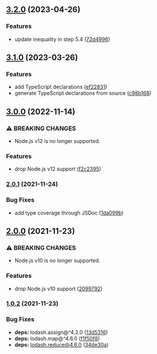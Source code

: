 ## [3.2.0](https://github.com/KenanY/glicko2-lite/compare/3.1.0...3.2.0) (2023-04-26)


### Features

* update inequality in step 5.4 ([72d4996](https://github.com/KenanY/glicko2-lite/commit/72d499643f6ec74b335ea2edd145392c1a478759))

## [3.1.0](https://github.com/KenanY/glicko2-lite/compare/3.0.0...3.1.0) (2023-03-26)


### Features

* add TypeScript declarations ([ef22831](https://github.com/KenanY/glicko2-lite/commit/ef22831edb591d0fce9a9c0bfc67cd2bd875afbf))
* generate TypeScript declarations from source ([c98b168](https://github.com/KenanY/glicko2-lite/commit/c98b1689065fd7d53414be9fbacc51c6ca71d6d3))

## [3.0.0](https://github.com/KenanY/glicko2-lite/compare/2.0.1...3.0.0) (2022-11-14)


### ⚠ BREAKING CHANGES

* Node.js v12 is no longer supported.

### Features

* drop Node.js v12 support ([f2c2395](https://github.com/KenanY/glicko2-lite/commit/f2c23958288569e1712fd23494412eef3083afc8))

### [2.0.1](https://github.com/KenanY/glicko2-lite/compare/2.0.0...2.0.1) (2021-11-24)


### Bug Fixes

* add type coverage through JSDoc ([1da099b](https://github.com/KenanY/glicko2-lite/commit/1da099b1f530f4f1f8e4bc77afaf154296d45ee5))

## [2.0.0](https://github.com/KenanY/glicko2-lite/compare/1.0.2...2.0.0) (2021-11-23)


### ⚠ BREAKING CHANGES

* Node.js v10 is no longer supported.

### Features

* drop Node.js v10 support ([2099792](https://github.com/KenanY/glicko2-lite/commit/209979202179756186bd111c0d9ac3b7917a8443))

### [1.0.2](https://github.com/KenanY/glicko2-lite/compare/1.0.1...1.0.2) (2021-11-23)


### Bug Fixes

* **deps:** lodash.assign@^4.2.0 ([13d5316](https://github.com/KenanY/glicko2-lite/commit/13d531607d872cb38de3dd3587c08f9ea3f367e3))
* **deps:** lodash.map@^4.6.0 ([f1f50f8](https://github.com/KenanY/glicko2-lite/commit/f1f50f8598bd6edff789939f02140e7c999c1cbd))
* **deps:** lodash.reduce@4.6.0 ([34de30a](https://github.com/KenanY/glicko2-lite/commit/34de30a5fb43372920f03e293e72597570e76e91))
